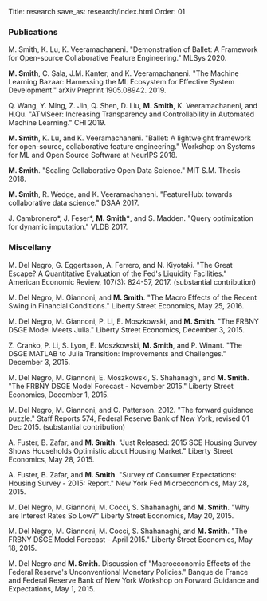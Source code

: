 Title: research
save_as: research/index.html
Order: 01

### Publications

M. Smith, K. Lu, K. Veeramachaneni.
    "Demonstration of Ballet: A Framework for Open-source Collaborative Feature Engineering."
    MLSys 2020.
    <a target="_blank" href="{static}/files/balletdemo_mlsys2020.pdf"><i class="fa fa-file-pdf-o fa-1" aria-hidden="true"></i></a>

__M. Smith__, C. Sala, J.M. Kanter, and K. Veeramachaneni.
    "The Machine Learning Bazaar: Harnessing the ML Ecosystem for Effective System Development."
    arXiv Preprint 1905.08942. 2019.
    <a target="_blank" href="https://arxiv.org/abs/1905.08942"><i class="fa fa-file-pdf-o fa-1"></i></a>
    <a target="_blank" href="{static}/files/smith2019mlbazaar.bib"><i class="fa fa-quote-right fa-1" aria-hidden="true"></i></a>


Q. Wang, Y. Ming, Z. Jin, Q. Shen, D. Liu, __M. Smith__, K. Veeramachaneni, and H.Qu.
    "ATMSeer: Increasing Transparency and Controllability in Automated Machine Learning."
    CHI 2019.
    <a target="_blank" href="https://dl.acm.org/citation.cfm?id=3300911"><i class="fa fa-link fa-1" aria-hidden="true"></i></a>
    <a target="_blank" href="https://arxiv.org/abs/1902.05009"><i class="fa fa-file-pdf-o fa-1"></i></a>
    <a target="_blank" href="{static}/files/wang2019atmseer.bib"><i class="fa fa-quote-right fa-1" aria-hidden="true"></i></a>


__M. Smith__, K. Lu, and K. Veeramachaneni.
    "Ballet: A lightweight framework for open-source, collaborative feature engineering."
    Workshop on Systems for ML and Open Source Software at NeurIPS 2018.
    <a target="_blank" href="http://learningsys.org/nips18/assets/papers/15CameraReadySubmissionneurips_sysml_2018-8.pdf"><i class="fa fa-file-pdf-o fa-1" aria-hidden="true"></i></a>
    <a target="_blank" href="{static}/files/ballet-neurips-sysml-2018-poster.pdf"><i class="fa fa-television fa-1" aria-hidden="true"></i></a>
    <a target="_blank" href="{static}/files/smith2018ballet.bib"><i class="fa fa-quote-right fa-1" aria-hidden="true"></i></a>

__M. Smith__.
    "Scaling Collaborative Open Data Science."
    MIT S.M. Thesis 2018.
    <a target="_blank" href="https://dspace.mit.edu/handle/1721.1/117819"><i class="fa fa-link fa-1" aria-hidden="true"></i></a>
    <a target="_blank" href="{static}/files/Micah J Smith SM Thesis.pdf"><i class="fa fa-file-pdf-o fa-1" aria-hidden="true"></i></a>
    <a target="_blank" href="{static}/files/smith2018scaling.bib"><i class="fa fa-quote-right fa-1" aria-hidden="true"></i></a>

__M. Smith__, R. Wedge, and K. Veeramachaneni.
    "FeatureHub: towards collaborative data science."
    DSAA 2017.
    <a target="_blank" href="{static}/files/featurehub-smith.pdf"><i class="fa fa-file-pdf-o fa-1" aria-hidden="true"></i></a>
    <a target="_blank" href="{static}/files/smith2017feature.bib"><i class="fa fa-quote-right fa-1" aria-hidden="true"></i></a>
    <a target="_blank" href="{static}/files/featurehub-dsaa-presentation-oct-2017.pdf"><i class="fa fa-film fa-1" aria-hidden="true"></i></a>

J. Cambronero\*, J. Feser\*, __M. Smith\*__, and S. Madden.
    "Query optimization for dynamic imputation."
    VLDB 2017.
    <a target="_blank" href="http://www.vldb.org/pvldb/vol10/p1310-feser.pdf"><i class="fa fa-file-pdf-o fa-1" aria-hidden="true"></i></a>
    <a target="_blank" href="{static}/files/cambronero2017query.bib"><i class="fa fa-quote-right fa-1" aria-hidden="true"></i></a>

### Miscellany

M. Del Negro, G. Eggertsson, A. Ferrero, and N. Kiyotaki. "The Great
    Escape? A Quantitative Evaluation of the Fed's Liquidity Facilities." American Economic
    Review, 107(3): 824-57, 2017.
    (substantial contribution)
    <a target="_blank" href="https://www.aeaweb.org/articles?id=10.1257/aer.20121660"><i class="fa fa-link fa-1" aria-hidden="true"></i></a>

M. Del Negro, M. Giannoni, and __M. Smith__. "The Macro Effects of the Recent Swing in
    Financial Conditions." Liberty Street Economics, May 25, 2016.
    <a target="_blank" href="http://libertystreeteconomics.newyorkfed.org/2016/05/the-macro-effects-of-the-recent-swing-in-financial-conditions.html"><i class="fa fa-link fa-1" aria-hidden="true"></i></a>

M. Del Negro, M. Giannoni, P. Li, E. Moszkowski, and __M. Smith__. "The FRBNY DSGE Model
    Meets Julia." Liberty Street Economics, December 3, 2015.
    <a target="_blank" href="http://libertystreeteconomics.newyorkfed.org/2015/12/the-frbny-dsge-model-meets-julia.html"><i class="fa fa-link fa-1" aria-hidden="true"></i></a>

Z. Cranko, P. Li, S. Lyon, E. Moszkowski, __M. Smith__, and P. Winant. "The DSGE MATLAB to
    Julia Transition: Improvements and Challenges." December 3, 2015.
    <a target="_blank" href="https://github.com/FRBNY-DSGE/DSGE.jl/blob/v0.1.0/doc/MatlabToJuliaTransition.md"><i class="fa fa-link fa-1" aria-hidden="true"></i></a>

M. Del Negro, M. Giannoni, E. Moszkowski, S. Shahanaghi, and __M. Smith__. "The FRBNY DSGE
    Model Forecast - November 2015." Liberty Street Economics, December 1, 2015.
    <a target="_blank" href="http://libertystreeteconomics.newyorkfed.org/2015/12/the-frbny-dsge-model-forecastnovember-2015.html"><i class="fa fa-link fa-1" aria-hidden="true"></i></a>

M. Del Negro, M. Giannoni, and C. Patterson. 2012.  "The forward guidance
    puzzle." Staff Reports 574, Federal Reserve Bank of New York, revised 01 Dec 2015.
    (substantial contribution)
    <a target="_blank" href="https://www.newyorkfed.org/medialibrary/media/research/staff_reports/sr574.html"><i class="fa fa-file-pdf-o fa-1" area-hidden="true"></i></a>

A. Fuster, B. Zafar, and __M. Smith__. "Just Released: 2015 SCE Housing Survey Shows
    Households Optimistic about Housing Market." Liberty Street Economics, May 28, 2015.
    <a target="_blank" href="http://libertystreeteconomics.newyorkfed.org/2015/05/just-released-2015-sce-housing-survey-shows-households-optimistic-about-housing-market.html"><i class="fa fa-link fa-1" aria-hidden="true"></i></a>

A. Fuster, B. Zafar, and __M. Smith__. "Survey of Consumer Expectations: Housing Survey -
    2015: Report." New York Fed Microeconomics, May 28, 2015.
    <a target="_blank" href="https://www.newyorkfed.org/medialibrary/interactives/sce/sce/downloads/data/2015-SCE-Housing-Survey.pdf"><i class="fa fa-link fa-1" aria-hidden="true"></i></a>

M. Del Negro, M. Giannoni, M. Cocci, S. Shahanaghi, and __M. Smith__. "Why are Interest
    Rates So Low?" Liberty Street Economics, May 20, 2015.
    <a target="_blank" href="http://libertystreeteconomics.newyorkfed.org/2015/05/why-are-interest-rates-so-low.html"><i class="fa fa-link fa-1" aria-hidden="true"></i></a>

M. Del Negro, M. Giannoni, M. Cocci, S. Shahanaghi, and __M. Smith__. "The FRBNY DSGE Model
    Forecast - April 2015." Liberty Street Economics, May 18, 2015.
    <a target="_blank" href="http://libertystreeteconomics.newyorkfed.org/2015/05/the-frbny-dsge-model-forecast-april-2015.html"><i class="fa fa-link fa-1" aria-hidden="true"></i></a>

M. Del Negro and __M. Smith__. Discussion of "Macroeconomic Effects of the Federal
    Reserve's Unconventional Monetary Policies." Banque de France and Federal Reserve Bank of
    New York Workshop on Forward Guidance and Expectations, May 1, 2015.
